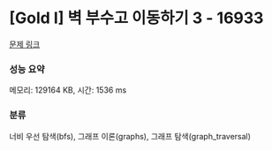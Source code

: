 # [Gold I] 벽 부수고 이동하기 3 - 16933 

[문제 링크](https://www.acmicpc.net/problem/16933) 

### 성능 요약

메모리: 129164 KB, 시간: 1536 ms

### 분류

너비 우선 탐색(bfs), 그래프 이론(graphs), 그래프 탐색(graph_traversal)

